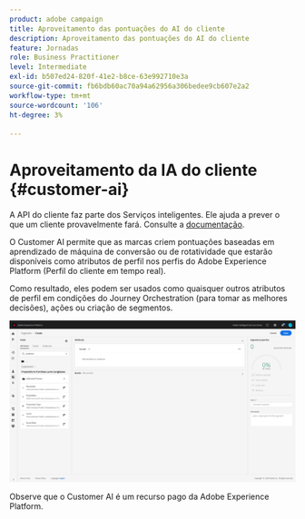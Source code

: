 ```yaml
---
product: adobe campaign
title: Aproveitamento das pontuações do AI do cliente
description: Aproveitamento das pontuações do AI do cliente
feature: Jornadas
role: Business Practitioner
level: Intermediate
exl-id: b507ed24-820f-41e2-b8ce-63e992710e3a
source-git-commit: fb6bdb60ac70a94a62956a306bedee9cb607e2a2
workflow-type: tm+mt
source-wordcount: '106'
ht-degree: 3%

---
```


# Aproveitamento da IA do cliente {#customer-ai}

A API do cliente faz parte dos Serviços inteligentes. Ele ajuda a prever o que um cliente provavelmente fará. Consulte a [documentação](https://experienceleague.adobe.com/docs/experience-platform/intelligent-services/customer-ai/overview.html).

O Customer AI permite que as marcas criem pontuações baseadas em aprendizado de máquina de conversão ou de rotatividade que estarão disponíveis como atributos de perfil nos perfis do Adobe Experience Platform (Perfil do cliente em tempo real).

Como resultado, eles podem ser usados como quaisquer outros atributos de perfil em condições do Journey Orchestration (para tomar as melhores decisões), ações ou criação de segmentos.

![](../assets/customer-ai.png)

Observe que o Customer AI é um recurso pago da Adobe Experience Platform.
